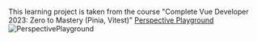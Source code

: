 This learning project is taken from the course "Complete Vue Developer 2023: Zero to Mastery (Pinia, Vitest)"
<a href="https://perspective-playground-ten.vercel.app/">Perspective Playground</a>
![PerspectivePlayground](https://github.com/DaranDachte/PerspectivePlayground/assets/96144068/384c0d76-d8af-4f59-90fb-044b342879c9)
